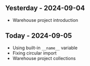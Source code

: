 ## Yesterday - 2024-09-04

* Warehouse project introduction


## Today - 2024-09-05

* Using built-in `__name__` variable
* Fixing circular import
* Warehouse project collections